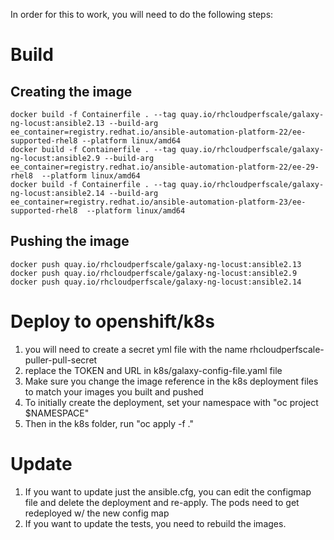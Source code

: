 In order for this to work, you will need to do the following steps:

# Build
## Creating the image
```
docker build -f Containerfile . --tag quay.io/rhcloudperfscale/galaxy-ng-locust:ansible2.13 --build-arg ee_container=registry.redhat.io/ansible-automation-platform-22/ee-supported-rhel8 --platform linux/amd64
docker build -f Containerfile . --tag quay.io/rhcloudperfscale/galaxy-ng-locust:ansible2.9 --build-arg ee_container=registry.redhat.io/ansible-automation-platform-22/ee-29-rhel8  --platform linux/amd64
docker build -f Containerfile . --tag quay.io/rhcloudperfscale/galaxy-ng-locust:ansible2.14 --build-arg ee_container=registry.redhat.io/ansible-automation-platform-23/ee-supported-rhel8  --platform linux/amd64
```
## Pushing the image
```
docker push quay.io/rhcloudperfscale/galaxy-ng-locust:ansible2.13
docker push quay.io/rhcloudperfscale/galaxy-ng-locust:ansible2.9
docker push quay.io/rhcloudperfscale/galaxy-ng-locust:ansible2.14
```

# Deploy to openshift/k8s

1. you will need to create a secret yml file with the name rhcloudperfscale-puller-pull-secret
2. replace the TOKEN and URL in k8s/galaxy-config-file.yaml file
5. Make sure you change the image reference in the k8s deployment files to match your images you built and pushed
6. To initially create the deployment, set your namespace with "oc project $NAMESPACE"
7. Then in the k8s folder, run "oc apply -f ."


# Update
1. If you want to update just the ansible.cfg, you can edit the configmap file and delete the deployment and re-apply. The pods need to get redeployed w/ the new config map
2. If you want to update the tests, you need to rebuild the images.
